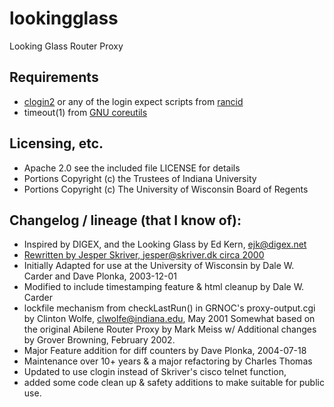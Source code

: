 # lookingglass
Looking Glass Router Proxy

## Requirements
- [clogin2](https://github.com/dwcarder/clogin2) or any of the login expect scripts from [rancid](http://www.shrubbery.net/rancid/)
- timeout(1) from [GNU coreutils](https://www.gnu.org/software/coreutils/coreutils.html)

## Licensing, etc.
- Apache 2.0 see the included file LICENSE for details
- Portions Copyright (c) the Trustees of Indiana University
- Portions Copyright (c) The University of Wisconsin Board of Regents

## Changelog / lineage (that I know of):
- Inspired by DIGEX, and the Looking Glass by Ed Kern, ejk@digex.net
- [Rewritten by Jesper Skriver, jesper@skriver.dk circa 2000](http://www.nanog.org/mailinglist/mailarchives/old_archive/2000-11/msg00551.html)
- Initially Adapted for use at the University of Wisconsin by Dale W. Carder and Dave Plonka, 2003-12-01
- Modified to include timestamping feature & html cleanup by Dale W. Carder
- lockfile mechanism from checkLastRun() in GRNOC's proxy-output.cgi by Clinton Wolfe, clwolfe@indiana.edu, May 2001 Somewhat based on the original Abilene Router Proxy by Mark Meiss w/ Additional changes by Grover Browning, February 2002.
- Major Feature addition for diff counters by Dave Plonka, 2004-07-18
- Maintenance over 10+ years & a major refactoring by Charles Thomas
- Updated to use clogin instead of Skriver's cisco telnet function, 
- added some code clean up & safety additions to make suitable for public use.


